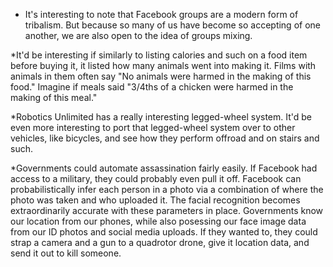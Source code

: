 * It's interesting to note that Facebook groups are a modern form of tribalism. But because so many of us have become so accepting of one another, we are also open to the idea of groups mixing.

*It'd be interesting if similarly to listing calories and such on a food item before buying it, it listed how many animals went into making it. Films with animals in them often say "No animals were harmed in the making of this food." Imagine if meals said "3/4ths of a chicken were harmed in the making of this meal."

*Robotics Unlimited has a really interesting legged-wheel system. It'd be even more interesting to port that legged-wheel system over to other vehicles, like bicycles, and see how they perform offroad and on stairs and such.

*Governments could automate assassination fairly easily. If Facebook had access to a military, they could probably even pull it off. Facebook can probabilistically infer each person in a photo via a combination of where the photo was taken and who uploaded it. The facial recognition becomes extraordinarily accurate with these parameters in place. Governments know our location from our phones, while also posessing our face image data from our ID photos and social media uploads. If they wanted to, they could strap a camera and a gun to a quadrotor drone, give it location data, and send it out to kill someone.